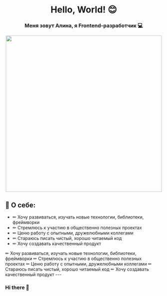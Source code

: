 <div id="header" align="center">
  <h1>Hello, World! 😊</h1>
  <h3>Меня зовут Алина, я Frontend-разработчик 💻</h3>
  <img src="https://media.giphy.com/media/v1.Y2lkPTc5MGI3NjExMjJ1ajBieWp6MTF1OGU0OWR0aWY3cThuY292ZjdvaGttN3Exc3I0OCZlcD12MV9pbnRlcm5hbF9naWZfYnlfaWQmY3Q9Zw/dNgK7Ws7y176U/giphy.gif" width="500" /> 
</div>

## 👩 О себе:
<ul style="none">
  <li>
    ✏ Хочу развиваться, изучать новые технологии, библиотеки, фреймворки
  </li>
  <li>
    ✏ Стремлюсь к участию в общественно полезных проектах
  </li>
  <li>
    ✏ Ценю работу с опытными, дружелюбными коллегами
  </li>
  <li>
    ✏ Стараюсь писать чистый, хорошо читаемый код
  </li>
  <li>
    ✏ Хочу создавать качественный продукт
  </li>
</ul>
✏ Хочу развиваться, изучать новые технологии, библиотеки, фреймворки
✏ Стремлюсь к участию в общественно полезных проектах
✏ Ценю работу с опытными, дружелюбными коллегами
✏ Стараюсь писать чистый, хорошо читаемый код
✏ Хочу создавать качественный продукт
---




### Hi there 👋

<!--
**Ms-Alina/Ms-Alina** is a ✨ _special_ ✨ repository because its `README.md` (this file) appears on your GitHub profile.

Here are some ideas to get you started:

- 🔭 I’m currently working on ...
- 🌱 I’m currently learning ...
- 👯 I’m looking to collaborate on ...
- 🤔 I’m looking for help with ...
- 💬 Ask me about ...
- 📫 How to reach me: ...
- 😄 Pronouns: ...
- ⚡ Fun fact: ...
-->
